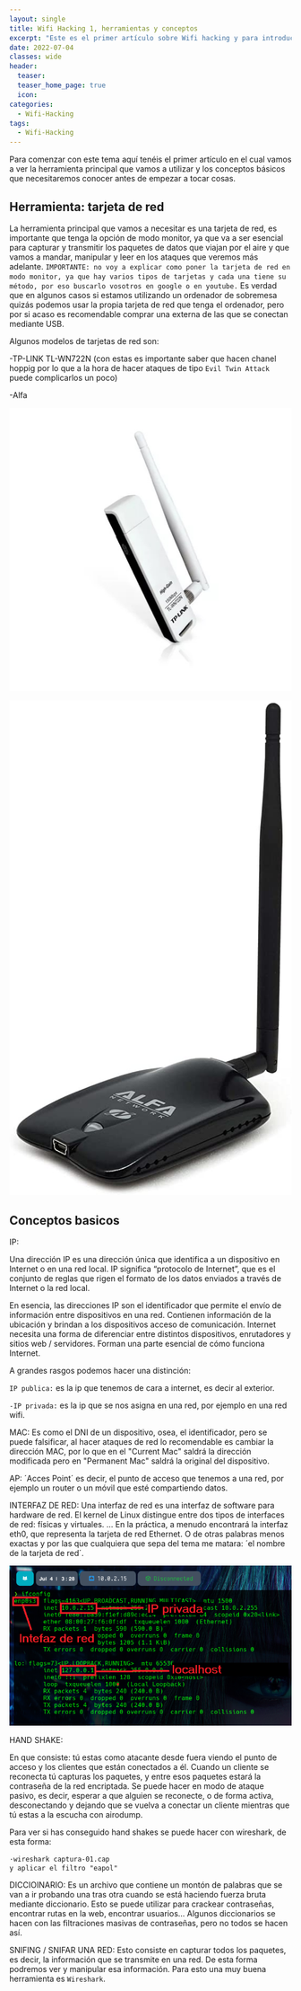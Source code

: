 ```yaml
---
layout: single
title: Wifi Hacking 1, herramientas y conceptos
excerpt: "Este es el primer artículo sobre Wifi hacking y para introducirnos en el tema aquí expondré la herramienta principal que vamos a utilizar y los conceptos básicos que necesitaremos conocer."
date: 2022-07-04
classes: wide
header:
  teaser: 
  teaser_home_page: true
  icon:
categories:
  - Wifi-Hacking
tags:  
  - Wifi-Hacking
---
```


Para comenzar con este tema aquí tenéis el primer artículo en el cual vamos a ver la herramienta principal que vamos a utilizar y los conceptos básicos que necesitaremos conocer antes de empezar a tocar cosas.

## Herramienta: tarjeta de red

La herramienta principal que vamos a necesitar es una tarjeta de red, es importante que tenga la opción de modo monitor, ya que va a ser esencial para capturar y transmitir los paquetes de datos que viajan por el aire y que vamos a mandar, manipular y leer en los ataques que veremos más adelante. `IMPORTANTE: no voy a explicar como poner la tarjeta de red en modo monitor, ya que hay varios tipos de tarjetas y cada una tiene su método, por eso buscarlo vosotros en google o en youtube.` 
Es verdad que en algunos casos si estamos utilizando un ordenador de sobremesa quizás podemos usar la propia tarjeta de red que tenga el ordenador, pero por si acaso es recomendable comprar una externa de las que se conectan mediante USB.


Algunos modelos de tarjetas de red son:

-TP-LINK TL-WN722N (con estas es importante saber que hacen chanel hoppig por lo que a la hora de hacer ataques de tipo `Evil Twin Attack` puede complicarlos un poco)

-Alfa

![](/assets/images/Wifi-Hacking/TPL-TL-WN722N.jpg)

![](/assets/images/Wifi-Hacking/Alfa.jpg)


## Conceptos basicos

IP:

Una dirección IP es una dirección única que identifica a un dispositivo en Internet o en una red local. IP significa “protocolo de Internet”, que es el conjunto de reglas que rigen el formato de los datos enviados a través de Internet o la red local.

En esencia, las direcciones IP son el identificador que permite el envío de información entre dispositivos en una red. Contienen información de la ubicación y brindan a los dispositivos acceso de comunicación. Internet necesita una forma de diferenciar entre distintos dispositivos, enrutadores y sitios web / servidores. Forman una parte esencial de cómo funciona Internet.

A grandes rasgos podemos hacer una distinción:

`IP publica:` es la ip que tenemos de cara a internet, es decir al exterior.

`-IP privada:` es la ip que se nos asigna en una red, por ejemplo en una red wifi.

MAC: Es como el DNI de un dispositivo, osea, el identificador, pero se puede falsificar, al 	hacer ataques de red lo recomendable es cambiar la dirección MAC, por lo que en el 	"Current Mac" saldrá la dirección modificada pero en "Permanent Mac" saldrá la 	original del dispositivo.

AP: ´Acces Point´ es decir, el punto de acceso que tenemos a una red, por ejemplo un router o un móvil que esté compartiendo datos.

INTERFAZ DE RED: Una interfaz de red es una interfaz de software para hardware de red. El kernel de Linux distingue entre dos tipos de interfaces de red: físicas y virtuales. … En la práctica, a menudo encontrará la interfaz eth0, que representa la tarjeta de red Ethernet. O de otras palabras menos exactas y por las que cualquiera que sepa del tema me matara: ´el nombre de la tarjeta de red´.

![](/assets/images/Wifi-Hacking/Interfaz_de_red.PNG)

HAND SHAKE:

En que consiste: tú estas como atacante desde fuera viendo el punto de acceso y los 	clientes que están conectados a él. Cuando un cliente se reconecta tú capturas los 	paquetes, y entre esos paquetes estará la contraseña de la red encriptada. Se puede 	hacer en modo de ataque pasivo, es decir, esperar a que alguien se reconecte, o de forma activa, desconectando y dejando que se vuelva a conectar un cliente mientras que tú estas a la escucha con airodump.

Para ver si has conseguido hand shakes se puede hacer con wireshark, de esta forma:
```
·wireshark captura-01.cap
y aplicar el filtro "eapol"
```


DICCIOINARIO:
Es un archivo que contiene un montón de palabras que se van a ir probando una tras otra cuando se está haciendo fuerza bruta mediante diccionario. Esto se puede utilizar para crackear contraseñas, encontrar rutas en la web, encontrar usuarios...
Algunos diccionarios se hacen con las filtraciones masivas de contraseñas, pero no todos se hacen así.


SNIFING / SNIFAR UNA RED:
Esto consiste en capturar todos los paquetes, es decir, la información que se transmite en una red. De esta forma podremos ver y manipular esa información. Para esto una muy buena herramienta es `Wireshark`.
